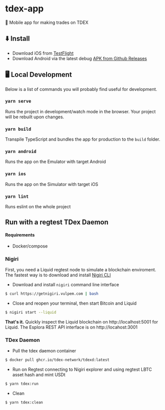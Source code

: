 # tdex-app
📱 Mobile app for making trades on TDEX 

## ⬇️ Install

* Download iOS from [TestFlight](https://testflight.apple.com/join/qEvbAuII)
* Download Android via the latest debug [APK from Github Releases](https://github.com/TDex-network/tdex-app/releases)


## 🖥 Local Development

Below is a list of commands you will probably find useful for development.

### `yarn serve`

Runs the project in development/watch mode in the browser. Your project will be rebuilt upon changes. 

### `yarn build`

Transpile TypeScript and bundles the app for production to the `build` folder.

### `yarn android`

Runs the app on the Emulator with target Android

### `yarn ios`

Runs the app on the Simulator with target iOS

### `yarn lint`

Runs eslint on the whole project

## Run with a regtest TDex Daemon 

#### Requirements

* Docker/compose

### Nigiri

First, you need a Liquid regtest node to simulate a blockchain enviroment. The fastest way is to download and install [Nigiri CLI](https://github.com/vulpemventures/nigiri)


* Download and install `nigiri` command line interface

```sh
$ curl https://getnigiri.vulpem.com | bash
```

* Close and reopen your terminal, then start Bitcoin and Liquid

```sh
$ nigiri start --liquid
```
**That's it.**
Quickly inspect the Liquid blockchain on http://localhost:5001 for Liquid. The Esplora REST API interface is on http://locahost:3001



### TDex Daemon 

* Pull the tdex daemon container

```sh
$ docker pull ghcr.io/tdex-network/tdexd:latest
```

*  Run on Regtest connecting to Nigiri explorer and using regtest LBTC asset hash and mint USDt

```sh
$ yarn tdex:run
```

* Clean

```sh
$ yarn tdex:clean
```

